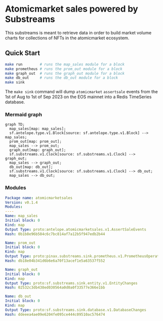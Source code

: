 # Atomicmarket sales powered by **Substreams**

This substreams is meant to retrieve data in order to build market volume charts for collections of NFTs in the atomicmarket ecosystem.

## Quick Start

```bash
make run        # runs the map_sales module for a block
make prometheus # runs the prom_out module for a block
make graph_out  # runs the graph_out module for a block
make db_out     # runs the db_out module for a block
make sink
```
The `make sink` command will dump `atomicmarket` `assertsale` events from the 1st of Aug to 1st of Sep 2023 on the EOS mainnet into a Redis TimeSeries database.

### Mermaid graph
```mermaid
graph TD;
  map_sales[map: map_sales];
  sf.antelope.type.v1.Block[source: sf.antelope.type.v1.Block] --> map_sales;
  prom_out[map: prom_out];
  map_sales --> prom_out;
  graph_out[map: graph_out];
  sf.substreams.v1.Clock[source: sf.substreams.v1.Clock] --> graph_out;
  map_sales --> graph_out;
  db_out[map: db_out];
  sf.substreams.v1.Clock[source: sf.substreams.v1.Clock] --> db_out;
  map_sales --> db_out;

```

### Modules
```yaml
Package name: atomicmarketsales
Version: v0.1.4
Modules:
----
Name: map_sales
Initial block: 0
Kind: map
Output Type: proto:antelope.atomicmarketsales.v1.AssertSaleEvents
Hash: 0b1b8e96b584c6c7bc814af7a12b5f947edb2b44

Name: prom_out
Initial block: 0
Kind: map
Output Type: proto:pinax.substreams.sink.prometheus.v1.PrometheusOperations
Hash: db18e04b341d6b6e6a70f13acef1e5a63537f552

Name: graph_out
Initial block: 0
Kind: map
Output Type: proto:sf.substreams.sink.entity.v1.EntityChanges
Hash: 02532c3db438ed030564a0d0a0f33577e366e1bb

Name: db_out
Initial block: 0
Kind: map
Output Type: proto:sf.substreams.sink.database.v1.DatabaseChanges
Hash: ddeeea4ae09e6204fe095ce444c09510ac576474
```
